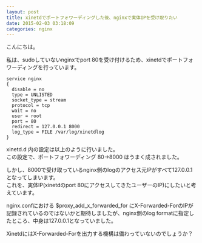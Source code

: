 ```yaml
---
layout: post
title: xinetdでポートフォワーディングした後、nginxで実体IPを受け取りたい
date: 2015-02-03 03:18:09
categories: nginx
---
```

<p>こんにちは。</p>

<p>私は、sudoしていないnginxでport 80を受け付けるため、xinetdでポートフォワーディングを行っています。</p>

```
service nginx
{
  disable = no
  type = UNLISTED
  socket_type = stream
  protocol = tcp
  wait = no
  user = root
  port = 80
  redirect = 127.0.0.1 8000
  log_type = FILE /var/log/xinetdlog
}
```

<p>xinetd.d 内の設定は以上のように行いました。<br>
この設定で、ポートフォワーディング 80->8000 はうまく成されました。</p>

<p>しかし、8000で受け取っているnginx側のlogのアクセス元IPがすべて127.0.0.1となってしまいます。<br>
これを、実体IP(xinetdのport 80にアクセスしてきたユーザーのIP)にしたいと考えています。</p>

<p>nginx.confにおける $proxy_add_x_forwarded_for にX-Forwarded-ForのIPが記録されているのではないかと期待しましたが、nginx側のlog formatに指定したところ、中身は127.0.0.1となっていました。</p>

<p>XinetdにはX-Forwarded-Forを出力する機構は備わっていないのでしょうか？</p>
